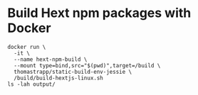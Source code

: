 # Build Hext npm packages with Docker

```
docker run \
  -it \
  --name hext-npm-build \
  --mount type=bind,src="$(pwd)",target=/build \
  thomastrapp/static-build-env-jessie \
  /build/build-hextjs-linux.sh
ls -lah output/
```

